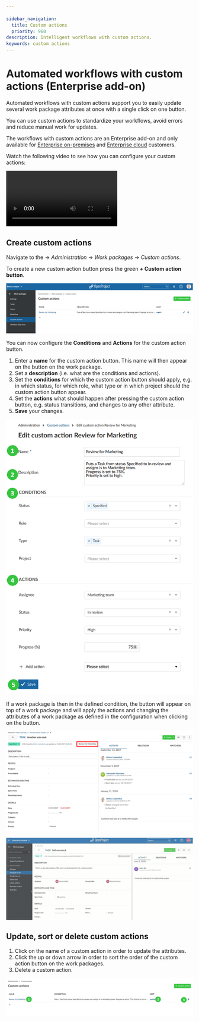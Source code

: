 ```yaml
---

sidebar_navigation:
  title: Custom actions
  priority: 960
description: Intelligent workflows with custom actions.
keywords: custom actions
---
```


# Automated workflows with custom actions (Enterprise add-on)

Automated workflows with custom actions support you to easily update several work package attributes at once with a single click on one button.

You can use custom actions to standardize your workflows, avoid errors and reduce manual work for updates.

The workflows with custom actions are an Enterprise add-on and only available for [Enterprise on-premises](https://www.openproject.org/enterprise-edition/) and [Enterprise cloud](https://www.openproject.org/enterprise-edition/#hosting-options) customers.

Watch the following video to see how you can configure your custom actions:

![](https://openproject-docs.s3.eu-central-1.amazonaws.com/videos/OpenProject-Custom-Actions.mp4)

## Create custom actions

Navigate to the -> *Administration* -> *Work packages* -> *Custom actions*.

To create a new custom action button press the green **+ Custom action button**.

![custom action](image-20200211142943484.png)

You can now configure the **Conditions** and **Actions** for the custom action button.

1. Enter a **name** for the custom action button. This name will then appear on the button on the work package.
2. Set a **description** (i.e. what are the conditions and actions).
3. Set the **conditions** for which the custom action button should apply, e.g. in which status, for which role, what type or in which project should the custom action button appear.
4. Set the **actions** what should happen after pressing the custom action button, e.g. status transitions, and changes to any other attribute.
5. **Save** your changes.

![Sys-admin-custom-actions](Sys-admin-custom-actions.png)

If a work package is then in the defined condition, the button will appear on top of a work package and will apply the actions and changing the attributes of a work package as defined in the configuration when clicking on the button.

![Sys-admin-custom-action-button](Sys-admin-custom-action-button.png)

![custom action](custom-action-demo-copy.gif)

## Update, sort or delete custom actions

1. Click on the name of a custom action in order to update the attributes.
2. Click the up or down arrow in order to sort the order of the custom action button on the work packages.
3. Delete a custom action.

![Sys-admin-update-custom-actions](Sys-admin-update-custom-actions.png)
